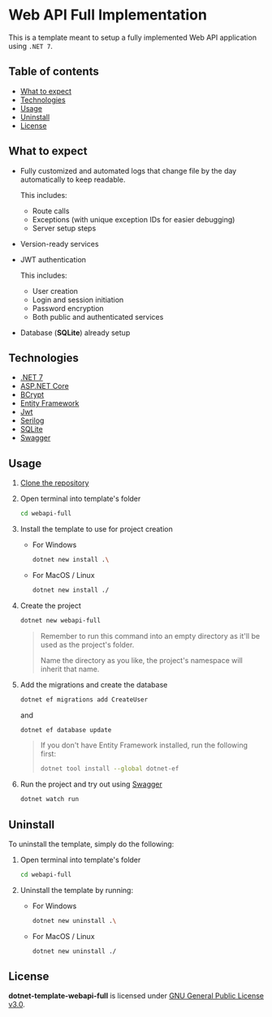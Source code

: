 # Web API Full Implementation

This is a template meant to setup a fully implemented Web API application using `.NET 7`.

## Table of contents

- [What to expect](#what-to-expect)
- [Technologies](#technologies)
- [Usage](#usage)
- [Uninstall](#uninstall)
- [License](#license)

## What to expect

- Fully customized and automated logs that change file by the day automatically to keep readable.

  This includes:
  - Route calls
  - Exceptions (with unique exception IDs for easier debugging)
  - Server setup steps
- Version-ready services
- JWT authentication

  This includes:
  - User creation
  - Login and session initiation
  - Password encryption
  - Both public and authenticated services
- Database (**SQLite**) already setup

## Technologies

- [.NET 7](https://dotnet.microsoft.com)
- [ASP.NET Core](https://learn.microsoft.com/en-us/aspnet/core)
- [BCrypt](https://github.com/BcryptNet/bcrypt.net)
- [Entity Framework](https://learn.microsoft.com/en-us/ef/)
- [Jwt](https://jwt.io)
- [Serilog](https://serilog.net)
- [SQLite](https://sqlite.org)
- [Swagger](https://swagger.io)

## Usage

1. [Clone the repository](https://docs.github.com/en/repositories/creating-and-managing-repositories/cloning-a-repository)
2. Open terminal into template's folder

   ```zsh
   cd webapi-full
   ```

3. Install the template to use for project creation
   - For Windows

     ```bash
     dotnet new install .\
     ```

   - For MacOS / Linux

     ```zsh
     dotnet new install ./
     ```

4. Create the project

   ```zsh
   dotnet new webapi-full
   ```

   > Remember to run this command into an empty directory as it'll be used as the project's folder.
   >
   > Name the directory as you like, the project's namespace will inherit that name.
5. Add the migrations and create the database

   ```zsh
   dotnet ef migrations add CreateUser
   ```

   and

   ```zsh
   dotnet ef database update
   ```

   > If you don't have Entity Framework installed, run the following first:
   >
   > ```zsh
   > dotnet tool install --global dotnet-ef
   > ```

6. Run the project and try out using [Swagger](https://swagger.io/docs/)

   ```zsh
   dotnet watch run
   ```

## Uninstall

To uninstall the template, simply do the following:

1. Open terminal into template's folder

   ```zsh
   cd webapi-full
   ```

2. Uninstall the template by running:
   - For Windows

     ```bash
     dotnet new uninstall .\
     ```

   - For MacOS / Linux

     ```zsh
     dotnet new uninstall ./
     ```

## License

**dotnet-template-webapi-full** is licensed under [GNU General Public License v3.0](https://github.com/Stratis-Dermanoutsos/dotnet-template-webapi-full/blob/main/LICENSE).

